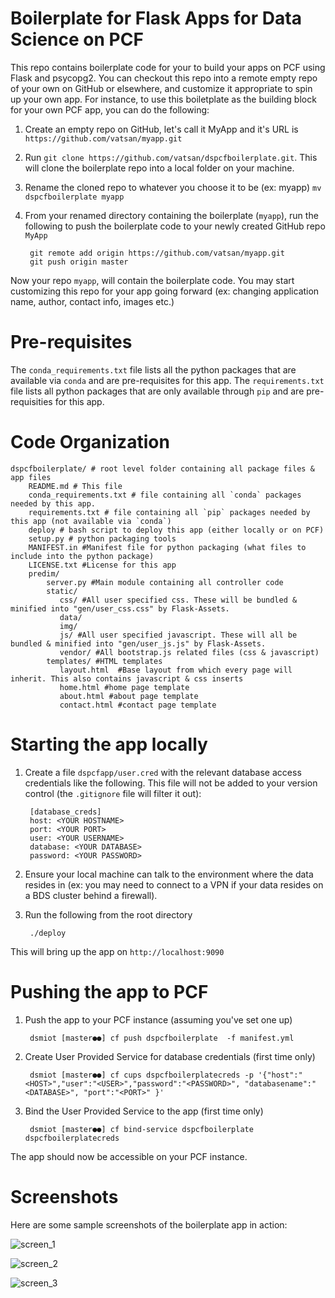 Boilerplate for Flask Apps for Data Science on PCF
===================================================

This repo contains boilerplate code for your to build your apps on PCF using Flask and psycopg2.
You can checkout this repo into a remote empty repo of your own on GitHub or elsewhere, and customize it appropriate to spin up your own app.
For instance, to use this boiletplate as the building block for your own PCF app, you can do the following:

1. Create an empty repo on GitHub, let's call it MyApp and it's URL is `https://github.com/vatsan/myapp.git`
2. Run `git clone https://github.com/vatsan/dspcfboilerplate.git`. This will clone the boilerplate repo into a local folder on your machine.
3. Rename the cloned repo to whatever you choose it to be (ex: myapp) `mv dspcfboilerplate myapp`
4. From your renamed directory containing the boilerplate (`myapp`), run the following to push the boilerplate code to your newly created GitHub repo `MyApp`

        git remote add origin https://github.com/vatsan/myapp.git
        git push origin master


Now your repo `myapp`, will contain the boilerplate code. You may start customizing this repo for your app going forward (ex: changing application name, author, contact info, images etc.)

Pre-requisites
==============

The `conda_requirements.txt` file lists all the python packages that are available via `conda` and are pre-requisites for this app.
The `requirements.txt` file lists all python packages that are only available through `pip` and are pre-requisities for this app.

Code Organization
==================

    dspcfboilerplate/ # root level folder containing all package files & app files
        README.md # This file
        conda_requirements.txt # file containing all `conda` packages needed by this app.
        requirements.txt # file containing all `pip` packages needed by this app (not available via `conda`)
        deploy # bash script to deploy this app (either locally or on PCF)
        setup.py # python packaging tools
        MANIFEST.in #Manifest file for python packaging (what files to include into the python package)
        LICENSE.txt #License for this app    
        predim/
            server.py #Main module containing all controller code
            static/
               css/ #All user specified css. These will be bundled & minified into "gen/user_css.css" by Flask-Assets.    
               data/   
               img/    
               js/ #All user specified javascript. These will all be bundled & minified into "gen/user_js.js" by Flask-Assets.    
               vendor/ #All bootstrap.js related files (css & javascript)
            templates/ #HTML templates
               layout.html  #Base layout from which every page will inherit. This also contains javascript & css inserts
               home.html #home page template
               about.html #about page template
               contact.html #contact page template


Starting the app locally
========================

1. Create a file ```dspcfapp/user.cred``` with the relevant database access credentials like the following. This file will not be added to your version control (the `.gitignore` file will filter it out):

        [database_creds]
        host: <YOUR HOSTNAME>
        port: <YOUR PORT>
        user: <YOUR USERNAME>
        database: <YOUR DATABASE>
        password: <YOUR PASSWORD>


2. Ensure your local machine can talk to the environment where the data resides in (ex: you may need to connect to a VPN if your data resides on a BDS cluster behind a firewall).
3. Run the following from the root directory

        ./deploy

This will bring up the app on `http://localhost:9090`

Pushing the app to PCF
======================

1. Push the app to your PCF instance (assuming you've set one up)

        dsmiot [master●●] cf push dspcfboilerplate  -f manifest.yml    

2. Create User Provided Service for database credentials (first time only)

        dsmiot [master●●] cf cups dspcfboilerplatecreds -p '{"host":"<HOST>","user":"<USER>","password":"<PASSWORD>", "databasename":"<DATABASE>", "port":"<PORT>" }'

3. Bind the User Provided Service to the app (first time only)

        dsmiot [master●●] cf bind-service dspcfboilerplate dspcfboilerplatecreds

The app should now be accessible on your PCF instance. 

Screenshots
============

Here are some sample screenshots of the boilerplate app in action:

![screen_1](/../gh-pages/images/dspcfboilerplate_screen_1.png)

![screen_2](/../gh-pages/images/dspcfboilerplate_screen_2.png)

![screen_3](/../gh-pages/images/dspcfboilerplate_screen_3.png)
